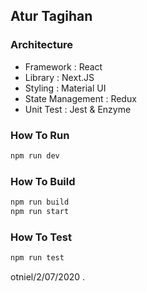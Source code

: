 ## Atur Tagihan

### Architecture

- Framework : React
- Library : Next.JS
- Styling : Material UI
- State Management : Redux
- Unit Test : Jest & Enzyme

### How To Run

```bash
npm run dev
```

### How To Build

```bash
npm run build
npm run start
```

### How To Test

```bash
npm run test
```

otniel/2/07/2020
.
